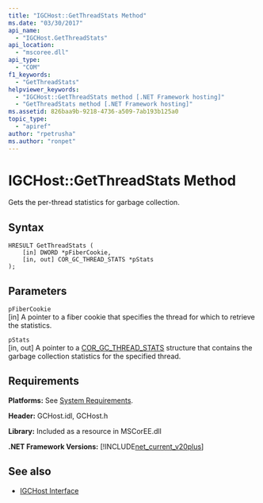 ```yaml
---
title: "IGCHost::GetThreadStats Method"
ms.date: "03/30/2017"
api_name: 
  - "IGCHost.GetThreadStats"
api_location: 
  - "mscoree.dll"
api_type: 
  - "COM"
f1_keywords: 
  - "GetThreadStats"
helpviewer_keywords: 
  - "IGCHost::GetThreadStats method [.NET Framework hosting]"
  - "GetThreadStats method [.NET Framework hosting]"
ms.assetid: 826baa9b-9218-4736-a509-7ab193b125a0
topic_type: 
  - "apiref"
author: "rpetrusha"
ms.author: "ronpet"
---
```

# IGCHost::GetThreadStats Method
Gets the per-thread statistics for garbage collection.  
  
## Syntax  
  
```  
HRESULT GetThreadStats (  
    [in] DWORD *pFiberCookie,  
    [in, out] COR_GC_THREAD_STATS *pStats  
);  
```  
  
## Parameters  
 `pFiberCookie`  
 [in] A pointer to a fiber cookie that specifies the thread for which to retrieve the statistics.  
  
 `pStats`  
 [in, out] A pointer to a [COR_GC_THREAD_STATS](../../../../docs/framework/unmanaged-api/hosting/cor-gc-thread-stats-structure.md) structure that contains the garbage collection statistics for the specified thread.  
  
## Requirements  
 **Platforms:** See [System Requirements](../../../../docs/framework/get-started/system-requirements.md).  
  
 **Header:** GCHost.idl, GCHost.h  
  
 **Library:** Included as a resource in MSCorEE.dll  
  
 **.NET Framework Versions:** [!INCLUDE[net_current_v20plus](../../../../includes/net-current-v20plus-md.md)]  
  
## See also
- [IGCHost Interface](../../../../docs/framework/unmanaged-api/hosting/igchost-interface.md)
